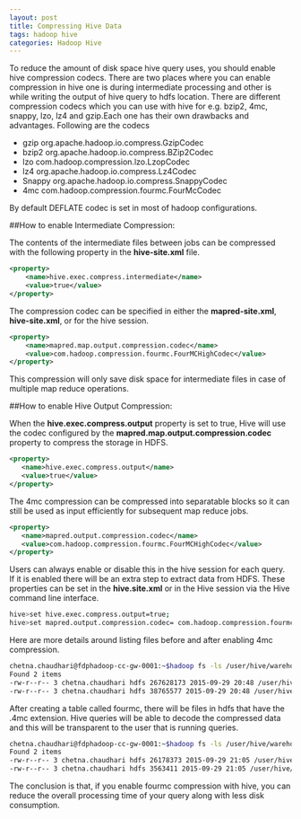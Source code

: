 ```yaml
---
layout: post
title: Compressing Hive Data
tags: hadoop hive
categories: Hadoop Hive
---
```

<div class="toc"></div>

To reduce the amount of disk space hive query uses, you should enable hive compression codecs. There are two places where you can enable compression in hive one is during intermediate processing  and other is while writing the output of hive query to hdfs location. There are different compression codecs which you can use with hive for e.g. bzip2, 4mc, snappy, lzo, lz4 and gzip.Each one has their own drawbacks and advantages. Following are the codecs

   + gzip org.apache.hadoop.io.compress.GzipCodec
   + bzip2 org.apache.hadoop.io.compress.BZip2Codec
   + lzo com.hadoop.compression.lzo.LzopCodec
   + lz4 org.apache.hadoop.io.compress.Lz4Codec
   + Snappy org.apache.hadoop.io.compress.SnappyCodec
   + 4mc com.hadoop.compression.fourmc.FourMcCodec

By default DEFLATE codec is set in most of hadoop configurations.

##How to enable Intermediate Compression:

The contents of the intermediate files between jobs can be compressed with the following property in the **hive-site.xml** file.

```xml
<property>
	<name>hive.exec.compress.intermediate</name>
	<value>true</value>
</property>
```
The compression codec can be specified in either the **mapred-site.xml**, **hive-site.xml**, or for the hive session.

```xml
<property>
	<name>mapred.map.output.compression.codec</name>
	<value>com.hadoop.compression.fourmc.FourMCHighCodec</value>
</property>
```

This compression will only save disk space for intermediate files in case of multiple map reduce operations.

##How to enable Hive Output Compression:

When the **hive.exec.compress.output** property is set to true, Hive will use the codec configured by the **mapred.map.output.compression.codec** property to compress the storage in HDFS.

```xml
<property>
   <name>hive.exec.compress.output</name>
   <value>true</value>
</property>
```

The 4mc compression can be compressed into separatable blocks so it can still be used as input efficiently for subsequent map reduce jobs.

```xml
<property>
   <name>mapred.output.compression.codec</name>
   <value>com.hadoop.compression.fourmc.FourMCHighCodec</value>
</property>
```

Users can always enable or disable this in the hive session for each query.  If it is enabled there will be an extra step to extract data from HDFS. These properties can be set in the **hive.site.xml** or in the Hive session via the Hive command line interface.

```bash
hive>set hive.exec.compress.output=true;
hive>set mapred.output.compression.codec= com.hadoop.compression.fourmc.FourMCHighCodec;
```

Here are more details around listing files before and after enabling 4mc compression.

```bash
chetna.chaudhari@fdphadoop-cc-gw-0001:~$hadoop fs -ls /user/hive/warehouse/raw
Found 2 items
-rw-r--r-- 3 chetna.chaudhari hdfs 267628173 2015-09-29 20:48 /user/hive/warehouse/raw/000000_0
-rw-r--r-- 3 chetna.chaudhari hdfs 38765577 2015-09-29 20:48 /user/hive/warehouse/raw/000001_0
```

After creating a table called fourmc, there will be files in hdfs that have the .4mc extension.  Hive queries will be able to decode the compressed data and this will be transparent to the user that is running queries.

```bash
chetna.chaudhari@fdphadoop-cc-gw-0001:~$hadoop fs -ls /user/hive/warehouse/fourmc
Found 2 items
-rw-r--r-- 3 chetna.chaudhari hdfs 26178373 2015-09-29 21:05 /user/hive/warehouse/fourmc/000000_0.4mc
-rw-r--r-- 3 chetna.chaudhari hdfs 3563411 2015-09-29 21:05 /user/hive/warehouse/fourmc/000001_0.4mc
```

The conclusion is that, if you enable fourmc compression with hive, you can reduce the overall processing time of your query along with less disk consumption.